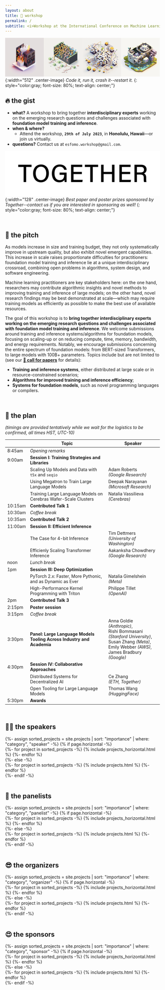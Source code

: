 ```yaml
---
layout: about
title: 🏡 workshop
permalink: /
subtitle: <i>Workshop at the International Conference on Machine Learning (ICML) 2023.</i>
---
```


![Banner](assets/img/banner.png){:width="512" .center-image}
*Code it, run it, crash it--restart it.*
{: style="color:gray; font-size: 80%; text-align: center;"}

## 🔥 the gist
* **what?** A workshop to bring together **interdisciplinary experts** working on the emerging research questions and challenges associated with **foundation model training and inference**.
* **when & where?**
  * Attend the workshop, **`29th of July 2023`**, in **Honolulu, Hawaii**—or join us virtually.
* **questions?** Contact us at `esfomo.workshop@gmail.com`.
  
![Banner](assets/img/together-small.png){:width="128" .center-image}
*Best paper and poster prizes sponsored by Together--contact us if you are interested in sponsoring as well!*
{: style="color:gray; font-size: 80%; text-align: center;"}

<br>

## 🦾 the pitch

As models increase in size and training budget, they not only systematically improve in upstream quality, but also exhibit novel emergent capabilities. This increase in scale raises proportionate difficulties for practitioners: foundation model training and inference lie at a unique interdisciplinary crossroad, combining open problems in algorithms, system design, and software engineering. 

Machine learning practitioners are key stakeholders here: on the one hand, researchers may contribute algorithmic insights and novel methods to improving training and inference of large models; on the other hand, novel research findings may be best demonstrated at scale—which may require training models as efficiently as possible to make the best use of available resources. 

The goal of this workshop is to **bring together interdisciplinary experts working on the emerging research questions and challenges associated with foundation model training and inference**. We welcome submissions around training and inference systems/algorithms for foundation models, focusing on scaling-up or on reducing compute, time, memory, bandwidth, and energy requirements. Notably, we encourage submissions concerning the entire spectrum of foundation models: from BERT-sized Transformers, to large models with 100B+ parameters. Topics include but are not limited to (see our [**📝 call for papers**](/call/) for details): 
* **Training and inference systems**, either distributed at large scale or in resource-constrained scenarios;
* **Algorithms for improved training and inference efficiency**;
* **Systems for foundation models**, such as novel programming languages or compilers. 

<br>

## 📆 the plan
*(timings are provided tentatively while we wait for the logistics to be confirmed, all times HST, UTC-10)*

|   | Topic                                                                 | Speaker                                                                                |
|--------------------|-----------------------------------------------------------------------|----------------------------------------------------------------------------------------|
| 8:45am      | *Opening remarks*                                                     |                                                                                        |
| 9:00am     | **Session I: Training Strategies and Libraries**                      |                                                                                        |
|                    | Scaling Up Models and Data with `t5x` and `seqio`                     | Adam Roberts <br> *(Google Research)*                                                         |
|                    | Using Megatron to Train Large Language Models               | Deepak Narayanan <br> *(Microsoft Research)*                                                  |
|                    | Training Large Language Models on Cerebras Wafer-Scale Clusters       | Natalia Vassilieva <br> *(Cerebras)*                                                          |
| 10:15am    | **Contributed Talk 1**                                                |                                                                                        |
| 10:30am    | *Coffee break*                                                        |                                                                                        |
| 10:35am      | **Contributed Talk 2**                                                |                                                                                        |
| 11:00am       | **Session II: Efficient Inference**                                   |                                                                                        |
|                    | The Case for 4-bit Inference                                          | Tim Dettmers <br> *(University of Washington)*                                                |
|                    | Efficienly Scaling Transformer Inference                              | Aakanksha Chowdhery <br> *(Google Research)*                                                  |
| noon           | *Lunch break*                                                         |                                                                                        |
| 1pm            | **Session III: Deep Optimization**                                    |                                                                                        |
|                    | PyTorch 2.x: Faster, More Pythonic, and as Dynamic as Ever            | Natalia Gimelshein <br> *(Meta)*                                                              |
|                    | High-Performance Kernel Programming with Triton            | Philippe Tillet <br> *(OpenAI)*                                                              |
| 2pm         | **Contributed Talk 3**  
| 2:15pm      | **Poster session**  |                                                                                        |
| 3:15pm      | *Coffee break*                                                        |                                                                                        |
 | 3:30pm      | **Panel: Large Language Models Tooling Across Industry and Academia** | Anna Goldie *(Anthropic)*, <br>Rishi Bommasani *(Stanford University)*,<br> Susan Zhang *(Meta)*,<br> Emily Webber *(AWS)*, <br> James Bradbury *(Google)* | |                                                                                        |
| 4:30pm      | **Session IV: Collaborative Approaches**                              |                                                                                        |
|                    | Distributed Systems for Decentralized AI                              | Ce Zhang <br> *(ETH, Together)*                                                                    |
|                    | Open Tooling for Large Language Models                                | Thomas Wang <br> *(HuggingFace)*                                                              |
| 5:30pm      | **Awards**                                                            |                                                                                        |

<br>

## 🧑‍🏫 the speakers

<div class="projects">
  {%- assign sorted_projects = site.projects | sort: "importance" | where: "category", "speaker" -%}
  <!-- Generate cards for each project -->
  {% if page.horizontal -%}
  <div class="container">
    <div class="row row-cols-2">
    {%- for project in sorted_projects -%}
      {% include projects_horizontal.html %}
    {%- endfor %}
    </div>
  </div>
  {%- else -%}
  <div class="grid">
    {%- for project in sorted_projects -%}
      {% include projects.html %}
    {%- endfor %}
  </div>
  {%- endif -%}
</div>

<br>

## 💬 the panelists 

<div class="projects">
  {%- assign sorted_projects = site.projects | sort: "importance" | where: "category", "panelist" -%}
  <!-- Generate cards for each project -->
  {% if page.horizontal -%}
  <div class="container">
    <div class="row row-cols-2">
    {%- for project in sorted_projects -%}
      {% include projects_horizontal.html %}
    {%- endfor %}
    </div>
  </div>
  {%- else -%}
  <div class="grid">
    {%- for project in sorted_projects -%}
      {% include projects.html %}
    {%- endfor %}
  </div>
  {%- endif -%}
</div>

<br>

## 😎 the organizers

<div class="projects">
  {%- assign sorted_projects = site.projects | sort: "importance" | where: "category", "organizer" -%}
  <!-- Generate cards for each project -->
  {% if page.horizontal -%}
  <div class="container">
    <div class="row row-cols-2">
    {%- for project in sorted_projects -%}
      {% include projects_horizontal.html %}
    {%- endfor %}
    </div>
  </div>
  {%- else -%}
  <div class="grid">
    {%- for project in sorted_projects -%}
      {% include projects.html %}
    {%- endfor %}
  </div>
  {%- endif -%}
</div>


<br>

## 😍 the sponsors 

<div class="projects">
  {%- assign sorted_projects = site.projects | sort: "importance" | where: "category", "sponsor" -%}
  <!-- Generate cards for each project -->
  {% if page.horizontal -%}
  <div class="container">
    <div class="row row-cols-2">
    {%- for project in sorted_projects -%}
      {% include projects_horizontal.html %}
    {%- endfor %}
    </div>
  </div>
  {%- else -%}
  <div class="grid">
    {%- for project in sorted_projects -%}
      {% include projects.html %}
    {%- endfor %}
  </div>
  {%- endif -%}
</div>
